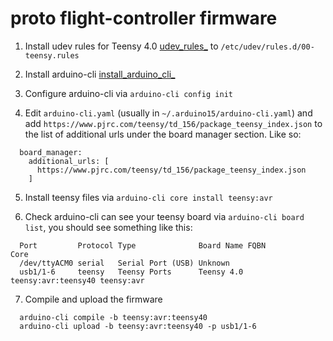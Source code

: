 # proto flight-controller firmware

1. Install udev rules for Teensy 4.0 [udev_rules_][1] to
   `/etc/udev/rules.d/00-teensy.rules`

2. Install arduino-cli [install_arduino_cli_][2]

3. Configure arduino-cli via `arduino-cli config init`

4. Edit `arduino-cli.yaml` (usually in
   `~/.arduino15/arduino-cli.yaml`) and add
   `https://www.pjrc.com/teensy/td_156/package_teensy_index.json` to the
   list of additional urls under the board manager section. Like so:

```
  board_manager:
    additional_urls: [
      https://www.pjrc.com/teensy/td_156/package_teensy_index.json
    ]
```

5. Install teensy files via `arduino-cli core install teensy:avr`

6. Check arduino-cli can see your teensy board via `arduino-cli board
   list`, you should see something like this:

```
  Port         Protocol Type              Board Name FQBN                Core
  /dev/ttyACM0 serial   Serial Port (USB) Unknown
  usb1/1-6     teensy   Teensy Ports      Teensy 4.0 teensy:avr:teensy40 teensy:avr
```

7. Compile and upload the firmware

```
  arduino-cli compile -b teensy:avr:teensy40
  arduino-cli upload -b teensy:avr:teensy40 -p usb1/1-6
```


[1]: https://www.pjrc.com/teensy/00-teensy.rules
[2]: https://arduino.github.io/arduino-cli/0.27/installation/

